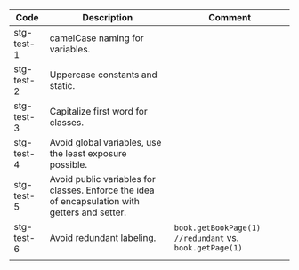 | Code       | Description                                                                                    | Comment |
|------------|------------------------------------------------------------------------------------------------|---------|
| stg-test-1 | camelCase naming for variables.                                                                |         |
| stg-test-2 | Uppercase constants and static.                                                                |         |
| stg-test-3 | Capitalize first word for classes.                                                             |         |
| stg-test-4 | Avoid global variables, use the least exposure possible.                                       |         |
| stg-test-5 | Avoid public variables for classes. Enforce the idea of encapsulation with getters and setter. |         |
| stg-test-6 | Avoid redundant labeling.                                                                      | ` book.getBookPage(1) //redundant ` vs. `book.getPage(1)`|
|            |                                                                                                |  



